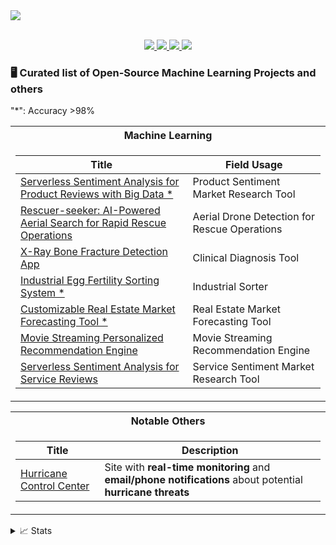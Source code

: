 <a href="https://github.com/DimitriVavoulisPortfolio">
    <img src="https://readme-typing-svg.demolab.com?font=Fira+Code&weight=18&duration=2000&pause=50&color=232323&multiline=true&repeat=false&width=500&height=100&lines=Dimitri+Vavoulis;Machine+Learning;Computer+Vision+%7C+NLP+%7C+Time+Series" />
</a>

<p align="center">
<br/>
<a href="https://www.hurricanecontrol.com">
    <img src="https://img.shields.io/badge/Website-Hurricane Control Center-red?style=flat-square">
</a>  
<a href="https://github.com/DimitriVavoulisPortfolio/CV/blob/main/Dimitri%20Vavoulis%20CV.pdf">
    <img src="https://img.shields.io/badge/PDF-CV-red?style=flat-square&logo=adobe">
</a>  
<a href="https://www.linkedin.com/in/dimitri-vavoulis-salas-3786a817b/">
    <img src="https://img.shields.io/badge/-Linkedin-blue?style=flat-square&logo=linkedin">
</a>
<a href="mailto:dimitrivavoulis3@gmail.com">
    <img src="https://img.shields.io/badge/-Email-red?style=flat-square&logo=gmail&logoColor=white">
</a>
<br/> 

### 🖥️ Curated list of Open-Source Machine Learning Projects and others
"*": Accuracy >98% 
<table>
<tr><th>Machine Learning </th></tr>
<tr><td>

|Title | Field Usage|
|--|--|
| [Serverless Sentiment Analysis for Product Reviews with Big Data *](https://github.com/DimitriVavoulisPortfolio/aws-serverless-nlp-sentiment-4M-product-reviews) | Product Sentiment Market Research Tool|
| [Rescuer-seeker: AI-Powered Aerial Search for Rapid Rescue Operations](https://github.com/DimitriVavoulisPortfolio/Rescuer-seeker-aerial-ai) | Aerial Drone Detection for Rescue Operations|
| [X-Ray Bone Fracture Detection App](https://github.com/DimitriVavoulisPortfolio/x-ray-bone-fracture-detection-app) | Clinical Diagnosis Tool|
| [Industrial Egg Fertility Sorting System *](https://github.com/DimitriVavoulisPortfolio/aws-computer-vision-industrial-egg-fertility-sorting-system) | Industrial Sorter|
| [Customizable Real Estate Market Forecasting Tool *](https://github.com/DimitriVavoulisPortfolio/customizable-real-estate-market-forecasting-tool) | Real Estate Market Forecasting Tool|
| [Movie Streaming Personalized Recommendation Engine](https://github.com/DimitriVavoulisPortfolio/movie-streaming-personalized-recommendation-engine) | Movie Streaming Recommendation Engine|
| [Serverless Sentiment Analysis for Service Reviews](https://github.com/DimitriVavoulisPortfolio/aws-serverless-nlp-sentiment-700k-service-reviews) | Service Sentiment Market Research Tool

</td></tr> </table>

<table>
<tr><th>Notable Others </th></tr>
<tr><td>

|Title | Description|
|--|--|
| [Hurricane Control Center](https://github.com/DimitriVavoulisPortfolio/aws-hurricane-control-center) | Site with **real-time monitoring** and **email/phone notifications** about potential **hurricane threats** |

</td></tr> </table>

<details>
<summary>📈 Stats</summary>
<br>
My Github Stats

![](http://github-profile-summary-cards.vercel.app/api/cards/profile-details?username=DimitriVavoulisPortfolio&theme=dracula) 

![](http://github-profile-summary-cards.vercel.app/api/cards/repos-per-language?username=DimitriVavoulisPortfolio&theme=dracula) 
![](http://github-profile-summary-cards.vercel.app/api/cards/most-commit-language?username=DimitriVavoulisPortfolio&theme=dracula)


<br>
